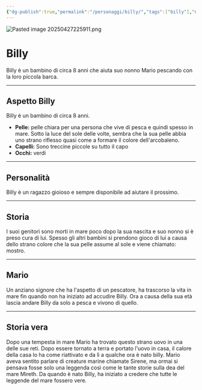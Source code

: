 ```yaml
---
{"dg-publish":true,"permalink":"/personaggi/billy/","tags":["billy"],"noteIcon":""}
---
```


![Pasted image 20250427225911.png](/img/user/Immagini/Pasted%20image%2020250427225911.png)
# Billy

Billy è un bambino di circa 8 anni che aiuta suo nonno Mario pescando con la loro piccola barca.

---
## Aspetto Billy
Billy è un bambino di circa 8 anni.
- **Pelle:** pelle chiara per una persona che vive di pesca e quindi spesso in mare. Sotto la luce del sole delle volte, sembra che la sua pelle abbia uno strano riflesso quasi come a formare il colore dell'arcobaleno.
- **Capelli:** Sono treccine piccole su tutto il capo
- **Occhi:** verdi

---
## Personalità
Billy è un ragazzo gioioso e sempre disponibile ad aiutare il prossimo.

---
## Storia
I suoi genitori sono morti in mare poco dopo la sua nascita e suo nonno si è preso cura di lui. Spesso gli altri bambini si prendono gioco di lui a causa dello strano colore che la sua pelle assume al sole e viene chiamato: mostro.

---
## Mario
Un anziano signore che ha l'aspetto di un pescatore, ha trascorso la vita in mare fin quando non ha iniziato ad accudire Billy. Ora a causa della sua età lascia andare Billy da solo a pesca e vivono di quello.

---
## Storia vera
Dopo una tempesta in mare Mario ha trovato questo strano uovo in una delle sue reti. Dopo essere tornato a terra e portato l'uovo in casa, il calore della casa lo ha come riattivato e da lì a qualche ora è nato billy. Mario aveva sentito parlare di creature marine chiamate Sirene, ma ormai si pensava fosse solo una leggenda così come le tante storie sulla dea del mare Mireth. Da quando è nato Billy, ha iniziato a credere che tutte le leggende del mare fossero vere.
